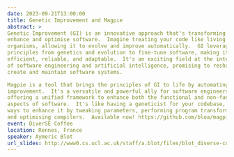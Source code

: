 ```yaml
---
date: 2023-09-21T13:00:00
title: Genetic Improvement and Magpie
abstract: >
Genetic Improvement (GI) is an innovative approach that's transforming how we
enhance and optimise software.  Imagine treating your code like living
organisms, allowing it to evolve and improve automatically.  GI leverages
principles from genetics and evolution to fine-tune software, making it more
efficient, reliable, and adaptable.  It's an exciting field at the intersection
of software engineering and artificial intelligence, promising to reshape how we
create and maintain software systems.

Magpie is a tool that brings the principles of GI to life by automating software
improvement.  It's a versatile and powerful ally for software engineers,
offering a unified framework to enhance both the functional and non-functional
aspects of software.  It's like having a geneticist for your codebase, exploring
ways to enhance it by tweaking parameters, performing program transformations,
and optimising compilers.  Available now! https://github.com/bloa/magpie
event: DiverSE Coffee
location: Rennes, France
speaker: Aymeric Blot
url_slides: http://www0.cs.ucl.ac.uk/staff/a.blot/files/blot_diverse-coffee_2023_slides.pdf
---
```

